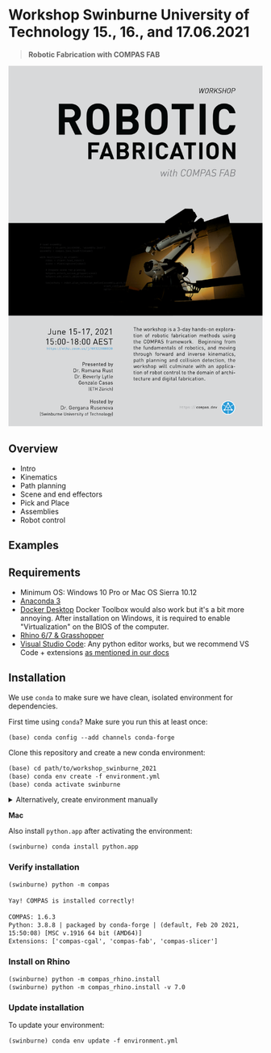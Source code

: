 # Workshop Swinburne University of Technology 15., 16., and 17.06.2021

> **Robotic Fabrication with COMPAS FAB**

![Flyer](images/flyer.png)

## Overview

* Intro
* Kinematics
* Path planning
* Scene and end effectors
* Pick and Place
* Assemblies
* Robot control

## Examples



## Requirements

* Minimum OS: Windows 10 Pro or Mac OS Sierra 10.12
* [Anaconda 3](https://www.anaconda.com/distribution/)
* [Docker Desktop](https://www.docker.com/products/docker-desktop) Docker Toolbox would also work but it's a bit more annoying. After installation on Windows, it is required to enable "Virtualization" on the BIOS of the computer.
* [Rhino 6/7 & Grasshopper](https://www.rhino3d.com/download)
* [Visual Studio Code](https://code.visualstudio.com/): Any python editor works, but we recommend VS Code + extensions [as mentioned in our docs](https://gramaziokohler.github.io/compas_fab/latest/getting_started.html#working-in-visual-studio-code-1)

## Installation

We use `conda` to make sure we have clean, isolated environment for dependencies.

First time using `conda`? Make sure you run this at least once:

    (base) conda config --add channels conda-forge

Clone this repository and create a new conda environment:

    (base) cd path/to/workshop_swinburne_2021
    (base) conda env create -f environment.yml
    (base) conda activate swinburne

<details><summary>Alternatively, create environment manually</summary>
<p>

The conda environment can also be manually created:

    (base) conda create -n swinburne python=3.8 compas_fab>=0.18.3 --yes
    (base) conda activate swinburne

</p>
</details>

**Mac**

Also install `python.app` after activating the environment:

    (swinburne) conda install python.app

### Verify installation

    (swinburne) python -m compas

    Yay! COMPAS is installed correctly!

    COMPAS: 1.6.3
    Python: 3.8.8 | packaged by conda-forge | (default, Feb 20 2021, 15:50:08) [MSC v.1916 64 bit (AMD64)]
    Extensions: ['compas-cgal', 'compas-fab', 'compas-slicer']

### Install on Rhino

    (swinburne) python -m compas_rhino.install
    (swinburne) python -m compas_rhino.install -v 7.0

### Update installation

To update your environment:

    (swinburne) conda env update -f environment.yml

